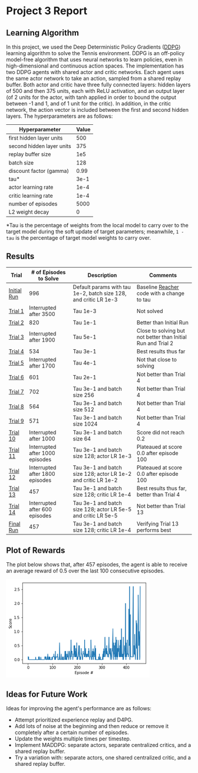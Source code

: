 # Project 3 Report

## Learning Algorithm

In this project, we used the Deep Deterministic Policy Gradients ([DDPG](https://arxiv.org/abs/1509.02971)) learning algorithm to solve the Tennis environment. DDPG is an off-policy model-free algorithm that uses neural networks to learn policies, even in high-dimensional and continuous action spaces. The implementation has two DDPG agents with shared actor and critic networks. Each agent uses the same actor network to take an action, sampled from a shared replay buffer. Both actor and critic have three fully connected layers: hidden layers of 500 and then 375 units, each with ReLU activation, and an output layer (of 2 units for the actor, with tanh applied in order to bound the output between -1 and 1, and of 1 unit for the critic). In addition, in the critic network, the action vector is included between the first and second hidden layers. The hyperparameters are as follows:

| Hyperparameter | Value |
| ------------- | ------------- |
| first hidden layer units | 500 |
| second hidden layer units | 375 |
| replay buffer size | 1e5 |
| batch size | 128 |
| discount factor (gamma) | 0.99 |
| tau* | 3e-1 |
| actor learning rate | 1e-4 |
| critic learning rate | 1e-4 |
| number of episodes | 5000 |
| L2 weight decay | 0 |

*Tau is the percentage of weights from the local model to carry over to the target model during the soft update of target parameters; meanwhile, `1 - tau` is the percentage of target model weights to carry over.

## Results

| Trial | # of Episodes to Solve | Description | Comments |
| ------------- | ------------- | ------------- | ------------- |
| [Initial Run](https://github.com/mrbarbasa/drlnd-projects/commit/7e483217ed5e576a0686ac12ad2cf6fa74a235c8) | 996 | Default params with tau 1e-2, batch size 128, and critic LR 1e-3 | Baseline [Reacher](https://github.com/mrbarbasa/drlnd-projects/tree/master/p2_continuous-control) code with a change to tau |
| [Trial 1](https://github.com/mrbarbasa/drlnd-projects/commit/46d4f38142ae5c3f8ac793daf9a81a95d832ea5a) | Interrupted after 3500 | Tau 1e-3 | Not solved |
| [Trial 2](https://github.com/mrbarbasa/drlnd-projects/commit/190011707bd322cdac4bc56accb498efdd70f276) | 820 | Tau 1e-1 | Better than Initial Run |
| [Trial 3](https://github.com/mrbarbasa/drlnd-projects/commit/5cfd98454227727be672e47d284055be51b5538a) | Interrupted after 1900 | Tau 5e-1 | Close to solving but not better than Initial Run and Trial 2 |
| [Trial 4](https://github.com/mrbarbasa/drlnd-projects/commit/36b0479b96ba880f260d6066f548d7440557ffad) | 534 | Tau 3e-1 | Best results thus far |
| [Trial 5](https://github.com/mrbarbasa/drlnd-projects/commit/5877b090bf7e763006d3d68cd5a1ceb6999380c9) | Interrupted after 1700 | Tau 4e-1 | Not that close to solving |
| [Trial 6](https://github.com/mrbarbasa/drlnd-projects/commit/923bd7cc58778beea1255b074dd94e8a9ec550d5) | 601 | Tau 2e-1 | Not better than Trial 4 |
| [Trial 7](https://github.com/mrbarbasa/drlnd-projects/commit/9554df79bf28c3d7ae4f3fe0e3a7e72440c9d68e) | 702 | Tau 3e-1 and batch size 256 | Not better than Trial 4 |
| [Trial 8](https://github.com/mrbarbasa/drlnd-projects/commit/1207735e22043e92902eab83f8999e1d188183f6) | 564 | Tau 3e-1 and batch size 512 | Not better than Trial 4 |
| [Trial 9](https://github.com/mrbarbasa/drlnd-projects/commit/7a1cd556e8eb8cf177d428594530f982bdc98edb) | 571 | Tau 3e-1 and batch size 1024 | Not better than Trial 4 |
| [Trial 10](https://github.com/mrbarbasa/drlnd-projects/commit/67e4c9966a425fe81036e5e3473f12264513ff73) | Interrupted after 1000 | Tau 3e-1 and batch size 64 | Score did not reach 0.2 |
| [Trial 11](https://github.com/mrbarbasa/drlnd-projects/commit/ad19117664bd5ba68aa2f5b84a798e25643fdbd6) | Interrupted after 1000 episodes | Tau 3e-1 and batch size 128; actor LR 1e-3 | Plateaued at score 0.0 after episode 100 |
| [Trial 12](https://github.com/mrbarbasa/drlnd-projects/commit/d96609f00053f4215e0da01e66dfb6fcc0894461) | Interrupted after 1800 episodes | Tau 3e-1 and batch size 128; actor LR 1e-2 and critic LR 1e-2 | Plateaued at score 0.0 after episode 100 |
| [Trial 13](https://github.com/mrbarbasa/drlnd-projects/commit/5b4e0a4b56c4c770e50e01e7d7d5ddaf141b5ae8) | 457 | Tau 3e-1 and batch size 128; critic LR 1e-4 | Best results thus far, better than Trial 4 |
| [Trial 14](https://github.com/mrbarbasa/drlnd-projects/commit/125bb520797cbbbb272e45881ba3ae204e5c47ec) | Interrupted after 600 episodes | Tau 3e-1 and batch size 128; actor LR 5e-5 and critic LR 5e-5 | Not better than Trial 13 |
| [Final Run](https://github.com/mrbarbasa/drlnd-projects/commit/b6b21ce121d54ded7e329af984374b3c580a4fcd) | 457 | Tau 3e-1 and batch size 128; critic LR 1e-4 | Verifying Trial 13 performs best |

## Plot of Rewards

The plot below shows that, after 457 episodes, the agent is able to receive an average reward of 0.5 over the last 100 consecutive episodes.

![final_model_rewards_plot](./final_model_rewards_plot.png)

## Ideas for Future Work

Ideas for improving the agent's performance are as follows:
- Attempt prioritized experience replay and D4PG.
- Add lots of noise at the beginning and then reduce or remove it completely after a certain number of episodes.
- Update the weights multiple times per timestep.
- Implement MADDPG: separate actors, separate centralized critics, and a shared replay buffer.
- Try a variation with: separate actors, one shared centralized critic, and a shared replay buffer.
